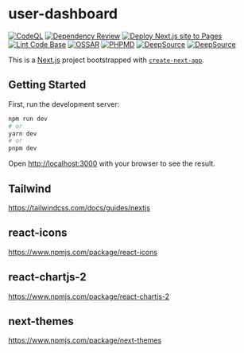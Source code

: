 # user-dashboard

[![CodeQL](https://github.com/milliorn/user-dashboard/actions/workflows/codeql.yml/badge.svg)](https://github.com/milliorn/user-dashboard/actions/workflows/codeql.yml)
[![Dependency Review](https://github.com/milliorn/user-dashboard/actions/workflows/dependency-review.yml/badge.svg)](https://github.com/milliorn/user-dashboard/actions/workflows/dependency-review.yml)
[![Deploy Next.js site to Pages](https://github.com/milliorn/user-dashboard/actions/workflows/nextjs.yml/badge.svg)](https://github.com/milliorn/user-dashboard/actions/workflows/nextjs.yml)
[![Lint Code Base](https://github.com/milliorn/user-dashboard/actions/workflows/super-linter.yml/badge.svg)](https://github.com/milliorn/user-dashboard/actions/workflows/super-linter.yml)
[![OSSAR](https://github.com/milliorn/user-dashboard/actions/workflows/ossar.yml/badge.svg)](https://github.com/milliorn/user-dashboard/actions/workflows/ossar.yml)
[![PHPMD](https://github.com/milliorn/user-dashboard/actions/workflows/phpmd.yml/badge.svg)](https://github.com/milliorn/user-dashboard/actions/workflows/phpmd.yml)
[![DeepSource](https://deepsource.io/gh/milliorn/user-dashboard.svg/?label=active+issues&show_trend=true&token=qdYHVIE_p4nbQUKUujhYCvnu)](https://deepsource.io/gh/milliorn/user-dashboard/?ref=repository-badge)
[![DeepSource](https://deepsource.io/gh/milliorn/user-dashboard.svg/?label=resolved+issues&show_trend=true&token=qdYHVIE_p4nbQUKUujhYCvnu)](https://deepsource.io/gh/milliorn/user-dashboard/?ref=repository-badge)

This is a [Next.js](https://nextjs.org/) project bootstrapped with [`create-next-app`](https://github.com/vercel/next.js/tree/canary/packages/create-next-app).

## Getting Started

First, run the development server:

```bash
npm run dev
# or
yarn dev
# or
pnpm dev
```

Open [http://localhost:3000](http://localhost:3000) with your browser to see the result.

## Tailwind

<https://tailwindcss.com/docs/guides/nextjs>

## react-icons

<https://www.npmjs.com/package/react-icons>

## react-chartjs-2

<https://www.npmjs.com/package/react-chartjs-2>

## next-themes

<https://www.npmjs.com/package/next-themes>
